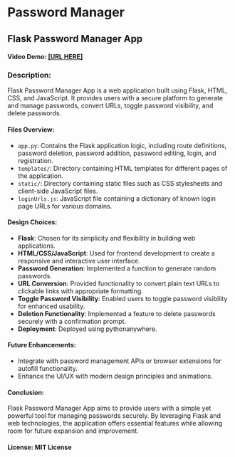# Password Manager

## Flask Password Manager App

#### Video Demo: [\[URL HERE\]](https://youtu.be/xvTenSnoMbU)

### Description:

Flask Password Manager App is a web application built using Flask, HTML, CSS, and JavaScript. It provides users with a secure platform to generate and manage passwords, convert URLs, toggle password visibility, and delete passwords.

#### Files Overview:

- `app.py`: Contains the Flask application logic, including route definitions, password deletion, password addition, password editing, login, and registration.
- `templates/`: Directory containing HTML templates for different pages of the application.
- `static/`: Directory containing static files such as CSS stylesheets and client-side JavaScript files.
- `loginUrls.js`: JavaScript file containing a dictionary of known login page URLs for various domains.

#### Design Choices:

- **Flask**: Chosen for its simplicity and flexibility in building web applications.
- **HTML/CSS/JavaScript**: Used for frontend development to create a responsive and interactive user interface.
- **Password Generation**: Implemented a function to generate random passwords.
- **URL Conversion**: Provided functionality to convert plain text URLs to clickable links with appropriate formatting.
- **Toggle Password Visibility**: Enabled users to toggle password visibility for enhanced usability.
- **Deletion Functionality**: Implemented a feature to delete passwords securely with a confirmation prompt.
- **Deployment**: Deployed using pythonanywhere.

#### Future Enhancements:

- Integrate with password management APIs or browser extensions for autofill functionality.
- Enhance the UI/UX with modern design principles and animations.

#### Conclusion:

Flask Password Manager App aims to provide users with a simple yet powerful tool for managing passwords securely. By leveraging Flask and web technologies, the application offers essential features while allowing room for future expansion and improvement.


#### License: MIT License